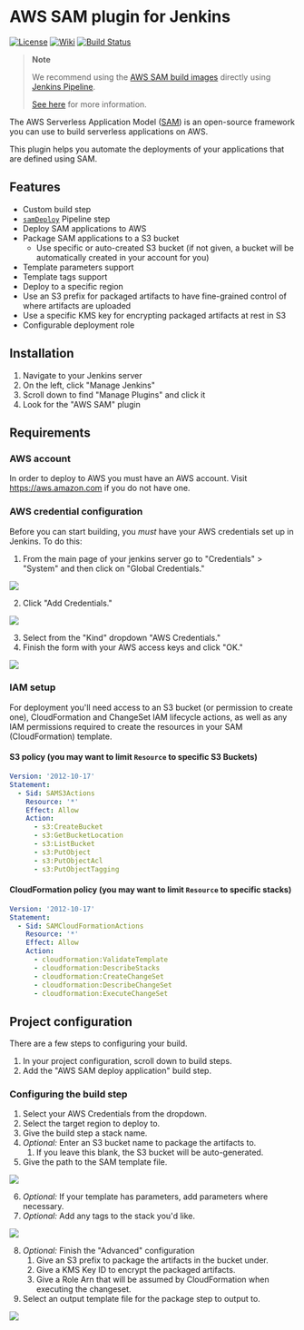 # AWS SAM plugin for Jenkins

[![License](https://img.shields.io/github/license/jenkinsci/aws-sam-plugin.svg)](LICENSE)
[![Wiki](https://img.shields.io/badge/AWS%20SAM-plugin-blue.svg?style=flat)](https://plugins.jenkins.io/aws-sam/)
[![Build Status](https://ci.jenkins.io/buildStatus/icon?job=Plugins/aws-sam-plugin/master)](https://ci.jenkins.io/job/Plugins/job/aws-sam-plugin/job/master/)

> **Note**
>
> We recommend using the [AWS SAM build images](https://docs.aws.amazon.com/serverless-application-model/latest/developerguide/serverless-image-repositories.html) directly using [Jenkins Pipeline](https://www.jenkins.io/doc/book/pipeline/docker/).
>
> [See here](https://docs.aws.amazon.com/serverless-application-model/latest/developerguide/serverless-generating-example-ci-cd-others.html) for more information.

The AWS Serverless Application Model ([SAM](https://docs.aws.amazon.com/serverless-application-model/latest/developerguide/what-is-sam.html)) is an open-source framework you can use to build serverless applications on AWS.

This plugin helps you automate the deployments of your applications that are defined using SAM.

## Features

- Custom build step
- [`samDeploy`](https://www.jenkins.io/doc/pipeline/steps/aws-sam/) Pipeline step
- Deploy SAM applications to AWS
- Package SAM applications to a S3 bucket
    - Use specific or auto-created S3 bucket (if not given, a bucket will be automatically created in your account for you)
- Template parameters support
- Template tags support
- Deploy to a specific region
- Use an S3 prefix for packaged artifacts to have fine-grained control of where artifacts are uploaded
- Use a specific KMS key for encrypting packaged artifacts at rest in S3
- Configurable deployment role

## Installation

1. Navigate to your Jenkins server
2. On the left, click "Manage Jenkins"
3. Scroll down to find "Manage Plugins" and click it
4. Look for the "AWS SAM" plugin

## Requirements

### AWS account

In order to deploy to AWS you must have an AWS account. Visit https://aws.amazon.com if you do not have one.

### AWS credential configuration

Before you can start building, you _must_ have your AWS credentials set up in Jenkins.
To do this:

1. From the main page of your jenkins server go to "Credentials" > "System" and then click on "Global Credentials."

  ![](media/configure-credentials-1.png)

2. Click "Add Credentials."

  ![](media/configure-credentials-2.png)

3. Select from the "Kind" dropdown "AWS Credentials."
4. Finish the form with your AWS access keys and click "OK."

  ![](media/configure-credentials-3.png)

### IAM setup

For deployment you'll need access to an S3 bucket (or permission to create one), 
CloudFormation and ChangeSet IAM lifecycle actions, as well as any IAM permissions
required to create the resources in your SAM (CloudFormation) template.

#### S3 policy (you may want to limit `Resource` to specific S3 Buckets)

```yaml
Version: '2012-10-17'
Statement:
  - Sid: SAMS3Actions
    Resource: '*'
    Effect: Allow
    Action:
      - s3:CreateBucket
      - s3:GetBucketLocation
      - s3:ListBucket
      - s3:PutObject
      - s3:PutObjectAcl
      - s3:PutObjectTagging
```

#### CloudFormation policy (you may want to limit `Resource` to specific stacks)

```yaml
Version: '2012-10-17'
Statement:
  - Sid: SAMCloudFormationActions
    Resource: '*'
    Effect: Allow
    Action:
      - cloudformation:ValidateTemplate
      - cloudformation:DescribeStacks
      - cloudformation:CreateChangeSet
      - cloudformation:DescribeChangeSet
      - cloudformation:ExecuteChangeSet
```

## Project configuration

There are a few steps to configuring your build.

1. In your project configuration, scroll down to build steps.
2. Add the "AWS SAM deploy application" build step.

### Configuring the build step

1. Select your AWS Credentials from the dropdown.
2. Select the target region to deploy to.
3. Give the build step a stack name.
4. _Optional:_ Enter an S3 bucket name to package the artifacts to.
    1. If you leave this blank, the S3 bucket will be auto-generated.
5. Give the path to the SAM template file.

  ![](media/sam-deploy-application-1.png)

6. _Optional:_ If your template has parameters, add parameters where necessary.
7. _Optional:_ Add any tags to the stack you'd like.

  ![](media/sam-deploy-application-2.png)

8. _Optional:_ Finish the "Advanced" configuration
    1. Give an S3 prefix to package the artifacts in the bucket under.
    2. Give a KMS Key ID to encrypt the packaged artifacts.
    3. Give a Role Arn that will be assumed by CloudFormation when executing the changeset.
9. Select an output template file for the package step to output to.

  ![](media/sam-deploy-application-3.png)
